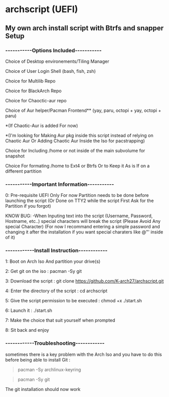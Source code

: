 # archscript (UEFI)
## My own arch install script with Btrfs and snapper Setup

### -----------Options Included-----------


Choice of Desktop environements/Tiling Manager


Choice of User Login Shell (bash, fish, zsh)


Choice for Multilib Repo


Choice for BlackArch Repo


Choice for Chaoctic-aur repo

Choice of Aur helper/Pacman Frontend** (yay, paru, octopi + yay, octopi + paru)

*(If Chaotic-Aur is added For now) 

*(I'm looking for Making Aur pkg inside this script instead of relying on Chaotic Aur Or Adding Chaotic Aur Inside the Iso for pacstrapping)


Choice for Including /home or not inside of the main subvolume for snapshot


Choice For formating /home to Ext4 or Btrfs Or to Keep it As is If on a different partition

### -----------Important Information-----------

0: Pre-requisite
UEFI Only For now
Partition needs to be done before launching the script 
(Or Done on TTY2 while the script First Ask for the Partition if you forgot)


KNOW BUG:
-When Inputing text into the script (Username, Password, Hostname, etc..) special characters will break the script
(Please Avoid Any special Character)
(For now I recommand entering a simple password and changing it after the installation if you want special charaters like @"' inside of it) 


### ------------Install Instruction------------

1: Boot on Arch Iso And partition your drive(s)


2: Get git on the iso : pacman -Sy git


3: Download the script : git clone https://github.com/K-arch27/archscript.git


4: Enter the directory of the script : cd archscript


5: Give the script permission to be executed : chmod +x ./start.sh


6: Launch it : ./start.sh


7: Make the choice that suit yourself when prompted


8: Sit back and enjoy



### ------------Troubleshooting------------

 sometimes there is a key problem with the Arch Iso and you have to do this before being able to install Git : 


> pacman -Sy archlinux-keyring

> pacman -Sy git

The git installation should now work
